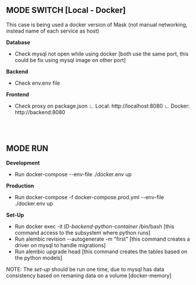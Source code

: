 ## MODE SWITCH [Local - Docker]
This case is being used a docker version of Mask (not manual networking, instead name of each service as host)

**Database**
- Check mysql not open while using docker [both use the same port, this could be fix using mysql image on other port]

**Backend**
- Check env.env file

**Frontend**
- Check proxy on package.json
    ∟ Local:    http://localhost:8080
    ∟ Docker:   http://backend:8080

<br>
<br>

## MODE RUN
**Development**
- Run docker-compose --env-file ./docker.env up

**Production**
- Run docker-compose -f docker-compose.prod.yml --env-file ./docker.env up


**Set-Up**
- Run docker exec -it *ID-backend-python-container* /bin/bash [this command access to the subsystem where python runs]
- Run alembic revision --autogenerate -m "first"              [this command creates a driver on mysql to handle migrations]
- Run alembic upgrade head                                    [this command creates the tables based on the python models]

NOTE: The *set-up* should be run one time, due to mysql has data consistency based on remaning data on a volume [docker-memory]